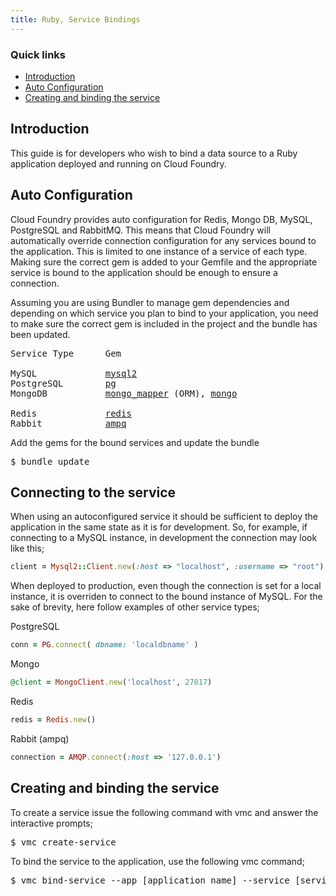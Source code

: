 ```yaml
---
title: Ruby, Service Bindings
---
```


### Quick links ###
* [Introduction](#intro)
* [Auto Configuration](#autoconfig)
* [Creating and binding the service](#creating-and-binding)

## <a id='intro'></a>Introduction ##

This guide is for developers who wish to bind a data source to a Ruby application deployed and running on Cloud Foundry.

## <a id='autoconfig'></a>Auto Configuration ##

Cloud Foundry provides auto configuration for Redis, Mongo DB, MySQL, PostgreSQL and RabbitMQ. This means that Cloud Foundry will automatically override connection configuration for any services bound to the application. This is limited to one instance of a service of each type. Making sure the correct gem is added to your Gemfile and the appropriate service is bound to the application should be enough to ensure a connection.

Assuming you are using Bundler to manage gem dependencies and depending on which service you plan to bind to your application, you need to make sure the correct gem is included in the project and the bundle has been updated. 

<pre>
Service Type      Gem

MySQL             <a href="https://github.com/brianmario/mysql2">mysql2</a>
PostgreSQL        <a href="https://rubygems.org/gems/pg">pg</a>
MongoDB           <a href="http://mongomapper.com/">mongo_mapper</a> (ORM), <a href="https://github.com/mongodb/mongo-ruby-driver">mongo</a>

Redis             <a href="https://github.com/redis/redis-rb">redis</a>
Rabbit            <a href="https://github.com/ruby-amqp/amqp">ampq</a>
</pre>

Add the gems for the bound services and update the bundle

<pre class="terminal">
$ bundle update
</pre>

## <a id='connecting'></a>Connecting to the service ##

When using an autoconfigured service it should be sufficient to deploy the application in the same state as it is for development. So, for example, if connecting to a MySQL instance, in development the connection may look like this;

~~~ruby
client = Mysql2::Client.new(:host => "localhost", :username => "root")
~~~

When deployed to production, even though the connection is set for a local instance, it is overriden to connect to the bound instance of MySQL. For the sake of brevity, here follow examples of other service types;

PostgreSQL

~~~ruby
conn = PG.connect( dbname: 'localdbname' )
~~~

Mongo 

~~~ruby
@client = MongoClient.new('localhost', 27017)
~~~

Redis

~~~ruby
redis = Redis.new()
~~~

Rabbit (ampq)

~~~ruby
connection = AMQP.connect(:host => '127.0.0.1')
~~~

## <a id='creating-and-binding'></a>Creating and binding the service ##

To create a service issue the following command with vmc and answer the interactive prompts;

<pre class="terminal">
$ vmc create-service
</pre>

To bind the service to the application, use the following vmc command;

<pre class="terminal">
$ vmc bind-service --app [application name] --service [service name]
</pre>

